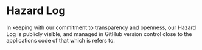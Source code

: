 # Hazard Log

In keeping with our commitment to transparency and openness, our Hazard Log is publicly visible, and managed in GitHub version control close to the applications code of that which is refers to.

